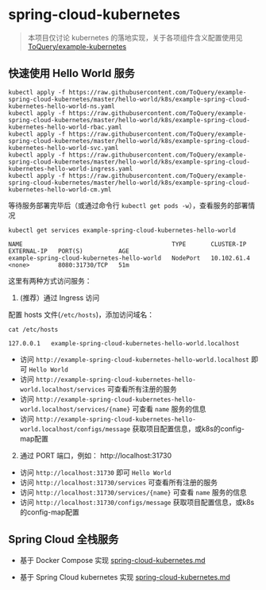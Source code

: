 # spring-cloud-kubernetes

> 本项目仅讨论 kubernetes 的落地实现，关于各项组件含义配置使用见 [ToQuery/example-kubernetes](https://github.com/ToQuery/example-kubernetes)

## 快速使用 Hello World 服务

```shell script
kubectl apply -f https://raw.githubusercontent.com/ToQuery/example-spring-cloud-kubernetes/master/hello-world/k8s/example-spring-cloud-kubernetes-hello-world-ns.yaml
kubectl apply -f https://raw.githubusercontent.com/ToQuery/example-spring-cloud-kubernetes/master/hello-world/k8s/example-spring-cloud-kubernetes-hello-world-rbac.yaml
kubectl apply -f https://raw.githubusercontent.com/ToQuery/example-spring-cloud-kubernetes/master/hello-world/k8s/example-spring-cloud-kubernetes-hello-world-svc.yaml
kubectl apply -f https://raw.githubusercontent.com/ToQuery/example-spring-cloud-kubernetes/master/hello-world/k8s/example-spring-cloud-kubernetes-hello-world-ingress.yaml
kubectl apply -f https://raw.githubusercontent.com/ToQuery/example-spring-cloud-kubernetes/master/hello-world/k8s/example-spring-cloud-kubernetes-hello-world-cm.yml
```

等待服务部署完毕后（或通过命令行 `kubectl get pods -w`），查看服务的部署情况

```shell script
kubectl get services example-spring-cloud-kubernetes-hello-world

NAME                                          TYPE       CLUSTER-IP    EXTERNAL-IP   PORT(S)          AGE
example-spring-cloud-kubernetes-hello-world   NodePort   10.102.61.4   <none>        8080:31730/TCP   51m
```

这里有两种方式访问服务：

1. (推荐）通过 Ingress 访问

配置 hosts 文件(`/etc/hosts`)，添加访问域名：

```shell script
cat /etc/hosts

127.0.0.1	example-spring-cloud-kubernetes-hello-world.localhost
```

- 访问 `http://example-spring-cloud-kubernetes-hello-world.localhost` 即可 `Hello World`
- 访问 `http://example-spring-cloud-kubernetes-hello-world.localhost/services` 可查看所有注册的服务
- 访问 `http://example-spring-cloud-kubernetes-hello-world.localhost/services/{name}`  可查看 `name` 服务的信息
- 访问 `http://example-spring-cloud-kubernetes-hello-world.localhost/configs/message` 获取项目配置信息，或k8s的config-map配置


2. 通过 PORT 端口，例如： http://localhost:31730

- 访问 `http://localhost:31730` 即可 `Hello World`
- 访问 `http://localhost:31730/services` 可查看所有注册的服务
- 访问 `http://localhost:31730/services/{name}`  可查看 `name` 服务的信息
- 访问 `http://localhost:31730/configs/message` 获取项目配置信息，或k8s的config-map配置


## Spring Cloud 全栈服务

- 基于 Docker Compose 实现 [spring-cloud-kubernetes.md](doc/spring-cloud-docker-compose.md)

- 基于 Spring Cloud kubernetes 实现 [spring-cloud-kubernetes.md](doc/spring-cloud-kubernetes.md)


